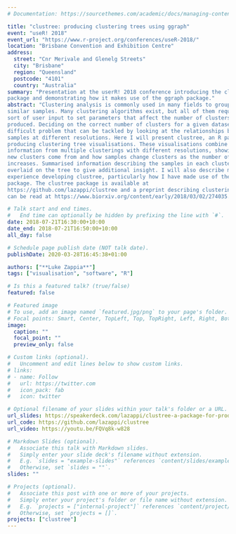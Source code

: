 ```yaml
---
# Documentation: https://sourcethemes.com/academic/docs/managing-content/

title: "clustree: producing clustering trees using ggraph"
event: "useR! 2018"
event_url: "https://www.r-project.org/conferences/useR-2018/"
location: "Brisbane Convention and Exhibition Centre"
address:
  street: "Cnr Merivale and Glenelg Streets"
  city: "Brisbane"
  region: "Queensland"
  postcode: "4101"
  country: "Australia"
summary: "Presentation at the userR! 2018 conference introducing the clustree
package and demonstrating how it makes use of the ggraph package."
abstract: "Clustering analysis is commonly used in many fields to group together
similar samples. Many clustering algorithms exist, but all of them require some
sort of user input to set parameters that affect the number of clusters
produced. Deciding on the correct number of clusters for a given dataset is a
difficult problem that can be tackled by looking at the relationships between
samples at different resolutions. Here I will present clustree, an R package for
producing clustering tree visualisations. These visualisations combine
information from multiple clusterings with different resolutions, showing where
new clusters come from and how samples change clusters as the number of clusters
increases. Summarised information describing the samples in each cluster can be
overlaid on the tree to give additional insight. I will also describe my
experience developing clustree, particularly how I have made use of the ggraph
package. The clustree package is available at
https://github.com/lazappi/clustree and a preprint describing clustering trees
can be read at https://www.biorxiv.org/content/early/2018/03/02/274035."

# Talk start and end times.
#   End time can optionally be hidden by prefixing the line with `#`.
date: 2018-07-21T16:30:00+10:00
date_end: 2018-07-21T16:50:00+10:00
all_day: false

# Schedule page publish date (NOT talk date).
publishDate: 2020-03-28T16:45:38+01:00

authors: ["**Luke Zappia**"]
tags: ["visualisation", "software", "R"]

# Is this a featured talk? (true/false)
featured: false

# Featured image
# To use, add an image named `featured.jpg/png` to your page's folder. 
# Focal points: Smart, Center, TopLeft, Top, TopRight, Left, Right, BottomLeft, Bottom, BottomRight.
image:
  caption: ""
  focal_point: ""
  preview_only: false

# Custom links (optional).
#   Uncomment and edit lines below to show custom links.
# links:
# - name: Follow
#   url: https://twitter.com
#   icon_pack: fab
#   icon: twitter

# Optional filename of your slides within your talk's folder or a URL.
url_slides: https://speakerdeck.com/lazappi/clustree-a-package-for-producing-clustering-trees-using-ggraph
url_code: https://github.com/lazappi/clustree
url_video: https://youtu.be/FQVq8k-w828

# Markdown Slides (optional).
#   Associate this talk with Markdown slides.
#   Simply enter your slide deck's filename without extension.
#   E.g. `slides = "example-slides"` references `content/slides/example-slides.md`.
#   Otherwise, set `slides = ""`.
slides: ""

# Projects (optional).
#   Associate this post with one or more of your projects.
#   Simply enter your project's folder or file name without extension.
#   E.g. `projects = ["internal-project"]` references `content/project/deep-learning/index.md`.
#   Otherwise, set `projects = []`.
projects: ["clustree"]
---
```

